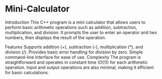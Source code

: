 # Mini-Calculator

Introduction
This C++ program is a mini calculator that allows users to perform basic arithmetic operations such as addition, subtraction, multiplication, and division. It prompts the user to enter an operator and two numbers, then displays the result of the operation.

Features
Supports addition (+), subtraction (-), multiplication (*), and division (/).
Provides basic error handling for division by zero.
Simple command-line interface for ease of use.
Complexity
The program is straightforward and operates in constant time (O(1)) for each arithmetic operation. Input and output operations are also minimal, making it efficient for basic calculations.
